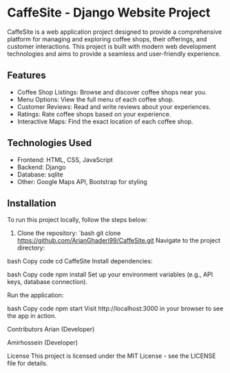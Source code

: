 # CaffeSite - Django Website Project

CaffeSite is a web application project designed to provide a comprehensive platform for managing and exploring coffee shops, their offerings, and customer interactions. This project is built with modern web development technologies and aims to provide a seamless and user-friendly experience.

## Features

- Coffee Shop Listings: Browse and discover coffee shops near you.
- Menu Options: View the full menu of each coffee shop.
- Customer Reviews: Read and write reviews about your experiences.
- Ratings: Rate coffee shops based on your experience.
- Interactive Maps: Find the exact location of each coffee shop.

## Technologies Used

- Frontend: HTML, CSS, JavaScript
- Backend: Django
- Database: sqlite
- Other: Google Maps API, Bootstrap for styling

## Installation

To run this project locally, follow the steps below:

1. Clone the repository:
   `bash
   git clone https://github.com/ArianGhaderi99/CaffeSite.git
Navigate to the project directory:

bash
Copy code
cd CaffeSite
Install dependencies:

bash
Copy code
npm install
Set up your environment variables (e.g., API keys, database connection).

Run the application:

bash
Copy code
npm start
Visit http://localhost:3000 in your browser to see the app in action.

Contributors
Arian  (Developer)

Amirhossein (Developer)

License
This project is licensed under the MIT License - see the LICENSE file for details.


